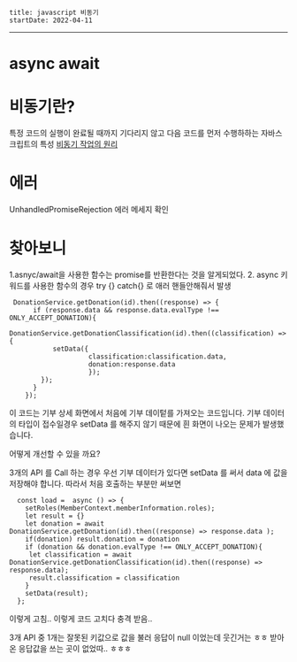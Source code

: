 ```
title: javascript 비동기
startDate: 2022-04-11
```
--- 


# async  await


# 비동기란?
특정 코드의 실행이 완료될 때까지 기다리지 않고 다음 코드를 먼저 수행하하는 자바스크립트의 특성
[비동기 작업의 원리](https://it-eldorado.tistory.com/86)

# 에러
UnhandledPromiseRejection
에러 메세지 확인
# 찾아보니
1.asnyc/await을 사용한 함수는 promise를 반환한다는 것을 알게되었다.
2.  async 키워드를 사용한 함수의 경우
    try {} catch{} 로 애러 핸들안해줘서 발생

```
 DonationService.getDonation(id).then((response) => {
      if (response.data && response.data.evalType !== ONLY_ACCEPT_DONATION){
        DonationService.getDonationClassification(id).then((classification) => {
           setData({
                    classification:classification.data,
                    donation:response.data
                    });
        });
      }
    });

```

이 코드는 기부 상세 화면에서 처음에 기부 데이텉를 가져오는 코드입니다.
기부 데이터의 타입이 접수일경우 setData 를 해주지 않기 때문에 흰 화면이 나오는 문제가 발생했습니다.

어떻게 개선할 수 있을 까요?

3개의 API 를 Call 하는 경우 
우선 기부 데이터가 있다면 setData 를 써서 data 에 값을 저장해야 합니다. 따라서 
처음 호출하는 부분만 써보면

```
  const load =  async () => {
    setRoles(MemberContext.memberInformation.roles);
    let result = {}
    let donation = await DonationService.getDonation(id).then((response) => response.data );
    if(donation) result.donation = donation
    if (donation && donation.evalType !== ONLY_ACCEPT_DONATION){
     let classification = await DonationService.getDonationClassification(id).then((response) => response.data);
     result.classification = classification
    }
    setData(result);
  };
```
이렇게 고침..
이렇게 코드 고치다 충격 받음..

3개 API 중 1개는 잘못된 키값으로 값을 불러 응답이 null 이었는데
웃긴거는 ㅎㅎ 받아온 응답값을 쓰는 곳이 없었따.. ㅎㅎㅎ
